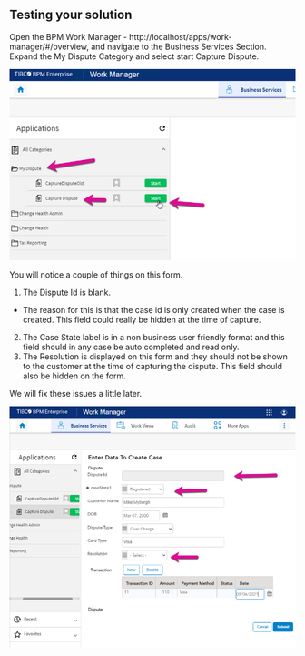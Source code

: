 ## Testing your solution
Open the BPM Work Manager - http://localhost/apps/work-manager/#/overview, and navigate to the Business Services Section.
Expand the My Dispute Category and select start Capture Dispute.

![forms_project](images/Testing/1.png)

You will notice a couple of things on this form. 
1. The Dispute Id is blank.
- The reason for this is that the case id is only created when the case is created. This field could really be hidden at the time of capture. 
2. The Case State label is in a non business user friendly format and this field should in any case be auto completed and read only. 
3. The Resolution is displayed on this form and they should not be shown to the customer at the time of capturing the dispute. This field should also be hidden on the form.

We will fix these issues a little later. 

![forms_project](images/Testing/2.png)